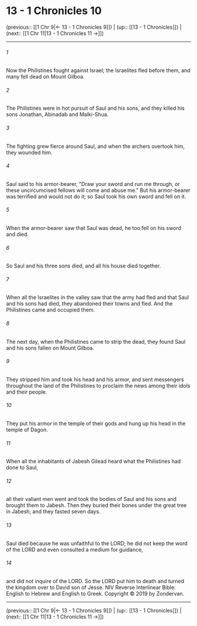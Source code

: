 # 13 - 1 Chronicles 10

(previous:: [[1 Chr 9|← 13 - 1 Chronicles 9]]) | (up:: [[13 - 1 Chronicles]]) | (next:: [[1 Chr 11|13 - 1 Chronicles 11 →]])

***


###### 1 
Now the Philistines fought against Israel; the Israelites fled before them, and many fell dead on Mount Gilboa. 

###### 2 
The Philistines were in hot pursuit of Saul and his sons, and they killed his sons Jonathan, Abinadab and Malki-Shua. 

###### 3 
The fighting grew fierce around Saul, and when the archers overtook him, they wounded him. 

###### 4 
Saul said to his armor-bearer, "Draw your sword and run me through, or these uncircumcised fellows will come and abuse me." But his armor-bearer was terrified and would not do it; so Saul took his own sword and fell on it. 

###### 5 
When the armor-bearer saw that Saul was dead, he too fell on his sword and died. 

###### 6 
So Saul and his three sons died, and all his house died together. 

###### 7 
When all the Israelites in the valley saw that the army had fled and that Saul and his sons had died, they abandoned their towns and fled. And the Philistines came and occupied them. 

###### 8 
The next day, when the Philistines came to strip the dead, they found Saul and his sons fallen on Mount Gilboa. 

###### 9 
They stripped him and took his head and his armor, and sent messengers throughout the land of the Philistines to proclaim the news among their idols and their people. 

###### 10 
They put his armor in the temple of their gods and hung up his head in the temple of Dagon. 

###### 11 
When all the inhabitants of Jabesh Gilead heard what the Philistines had done to Saul, 

###### 12 
all their valiant men went and took the bodies of Saul and his sons and brought them to Jabesh. Then they buried their bones under the great tree in Jabesh, and they fasted seven days. 

###### 13 
Saul died because he was unfaithful to the LORD; he did not keep the word of the LORD and even consulted a medium for guidance, 

###### 14 
and did not inquire of the LORD. So the LORD put him to death and turned the kingdom over to David son of Jesse. NIV Reverse Interlinear Bible: English to Hebrew and English to Greek. Copyright © 2019 by Zondervan.

***

(previous:: [[1 Chr 9|← 13 - 1 Chronicles 9]]) | (up:: [[13 - 1 Chronicles]]) | (next:: [[1 Chr 11|13 - 1 Chronicles 11 →]])
